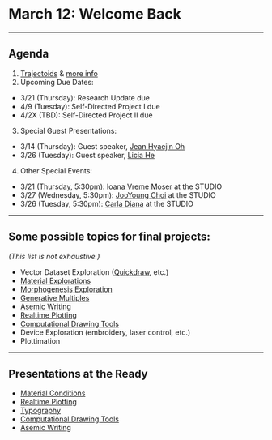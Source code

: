 # March 12: Welcome Back

---

## Agenda

1. [Trajectoids](https://www.youtube.com/watch?v=2lW9HznqsVY) & [more info](https://www.youtube.com/watch?v=VbuXOC0Fy1c)
2. Upcoming Due Dates: 
  * 3/21 (Thursday): Research Update due
  * 4/9 (Tuesday): Self-Directed Project I due
  * 4/2X (TBD): Self-Directed Project II due
3. Special Guest Presentations:
  * 3/14 (Thursday): Guest speaker, [Jean Hyaejin Oh](https://www.cs.cmu.edu/~./jeanoh/)
  * 3/26 (Tuesday): Guest speaker, [Licia He](https://www.instagram.com/blahblahpaperblah/)
4. Other Special Events:
  * 3/21 (Thursday, 5:30pm): [Ioana Vreme Moser](https://studioforcreativeinquiry.org/events/pirouette-machines-fluid-components-artist-talk-by-ioana-vreme-moser) at the STUDIO
  * 3/27 (Wednesday, 5:30pm): [JooYoung Choi](https://studioforcreativeinquiry.org/events/jooyoung-choi) at the STUDIO
  * 3/26 (Tuesday, 5:30pm): [Carla Diana](https://studioforcreativeinquiry.org/events/carla-diana) at the STUDIO

--- 

## Some possible topics for final projects: 

*(This list is not exhaustive.)*

* Vector Dataset Exploration ([Quickdraw](https://quickdraw.withgoogle.com/data), etc.)
* [Material Explorations](../../topics/material_conditions/README.md)
* [Morphogenesis Exploration](https://github.com/golanlevin/DrawingWithMachines/blob/main/lectures/topics/field/README.md#morphogenesis-resources)
* [Generative Multiples](https://courses.ideate.cmu.edu/60-428/f2021/daily-notes/10-27-new-ii/generative-multiples/)
* [Asemic Writing](https://courses.ideate.cmu.edu/60-428/f2021/daily-notes/11-01-work/asemic-writing/)
* [Realtime Plotting](../../topics/realtime_plotting/README.md)
* [Computational Drawing Tools](https://courses.ideate.cmu.edu/60-428/f2021/daily-notes/10-25-new-beginning/computational-drawing-tools/)
* Device Exploration (embroidery, laser control, etc.)
* Plottimation

---

## Presentations at the Ready

* [Material Conditions](../../topics/material_conditions/README.md)
* [Realtime Plotting](../../topics/realtime_plotting/README.md)
* [Typography](../../topics/type/README.md)
* [Computational Drawing Tools](https://courses.ideate.cmu.edu/60-428/f2021/daily-notes/10-25-new-beginning/computational-drawing-tools/)
* [Asemic Writing](https://courses.ideate.cmu.edu/60-428/f2021/daily-notes/11-01-work/asemic-writing/)

